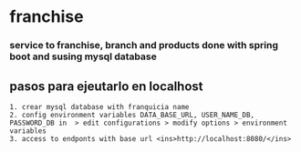 # franchise

### service to franchise, branch and products done with spring boot and susing mysql database

## pasos para ejeutarlo en localhost
    1. crear mysql database with franquicia name
    2. config environment variables DATA_BASE_URL, USER_NAME_DB, PASSWORD_DB in  > edit configurations > modify options > environment variables
    3. access to endponts with base url <ins>http://localhost:8080/</ins>
